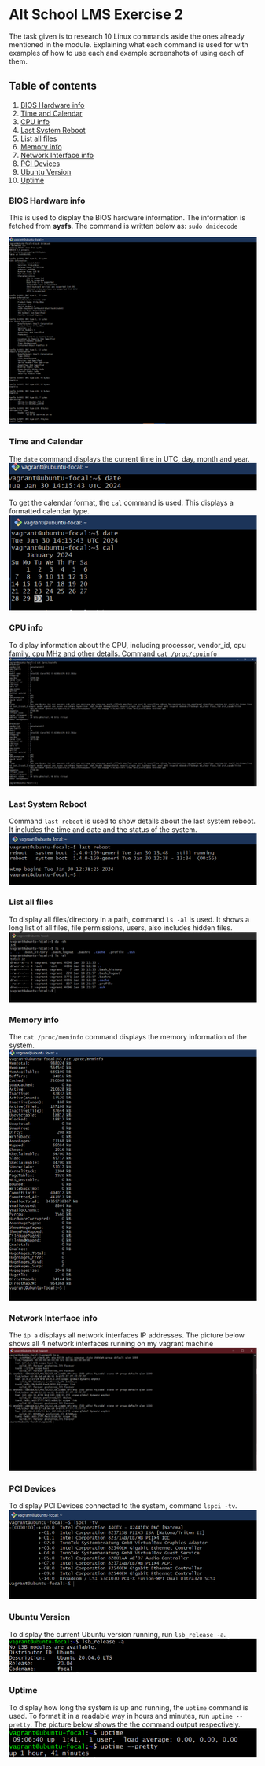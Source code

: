 # Alt School LMS Exercise 2

The task given is to research 10 Linux commands aside the ones already mentioned in the module. Explaining what each command is used for with examples of how to use each and example screenshots of using each of them.

## Table of contents

1. [BIOS Hardware info](#bios-hardware-info)
2. [Time and Calendar](#time-and-calendar)
3. [CPU info](#cpu-info)
4. [Last System Reboot](#last-system-reboot)
5. [List all files](#list-all-files)
6. [Memory info](#memory-info)
7. [Network Interface info](#network-interface-info)
8. [PCI Devices](#pci-devices)
9. [Ubuntu Version](#ubuntu-version)
10. [Uptime](#uptime)

### BIOS Hardware info

This is used to display the BIOS hardware information. The information is fetched from **sysfs**. The command is written below as:
`sudo dmidecode`

![bios](./BIOS_hardware_info.PNG)

### Time and Calendar

The `date` command displays the current time in UTC, day, month and year.
![date](./date.PNG)

To get the calendar format, the `cal` command is used. This displays a formatted calendar type.
![calendar](./cal.PNG)

### CPU info

To diplay information about the CPU, including processor, vendor_id, cpu family, cpu MHz and other details. Command `cat /proc/cpuinfo`
![cpu_info](./CPU_info.PNG)

### Last System Reboot

Command `last reboot` is used to show details about the last system reboot. It includes the time and date and the status of the system.
![last_reboot](./last_reboot.PNG)

### List all files

To display all files/directory in a path, command `ls -al` is used. It shows a long list of all files, file permissions, users, also includes hidden files.
![longlist](./longList-allFiles.PNG)

### Memory info

The `cat /proc/meminfo` command displays the memory information of the system.
![memory_info](./memory_info.PNG)

### Network Interface info

The `ip a` displays all network interfaces IP addresses. The picture below shows all 4 network interfaces running on my vagrant machine
![networkinterfaces](./networkInterfaces_IPaddresses.PNG)

### PCI Devices

To display PCI Devices connected to the system, command `lspci -tv`.
![pci_device](./pci_devices.PNG)

### Ubuntu Version

To display the current Ubuntu version running, run `lsb_release -a`.
![ubuntu_version](./ubuntu_version.PNG)

### Uptime

To display how long the system is up and running, the `uptime` command is used. To format it in a readable way in hours and minutes, run `uptime --pretty`. The picture below shows the the command output respectively.
![uptime](./uptime-pretty.PNG)
